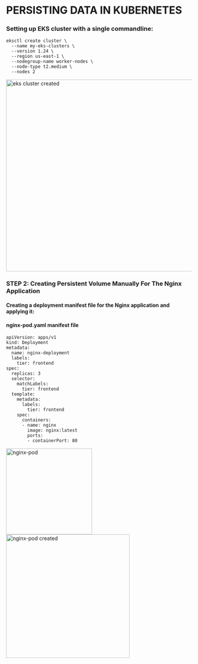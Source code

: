 # PERSISTING DATA IN KUBERNETES
### Setting up EKS cluster with a single commandline:
```
eksctl create cluster \
  --name my-eks-clusters \
  --version 1.24 \
  --region us-east-1 \
  --nodegroup-name worker-nodes \
  --node-type t2.medium \
  --nodes 2
```
<img width="520" alt="eks cluster created" src="https://user-images.githubusercontent.com/112771723/208666146-5384d833-fbfd-4f07-9fd6-6b30fc4edcdd.png">

### STEP 2: Creating Persistent Volume Manually For The Nginx Application
#### Creating a deployment manifest file for the Nginx application and applying it:
#### nginx-pod.yaml manifest file
```
apiVersion: apps/v1
kind: Deployment
metadata:
  name: nginx-deployment
  labels:
    tier: frontend
spec:
  replicas: 3
  selector:
    matchLabels:
      tier: frontend
  template:
    metadata:
      labels:
        tier: frontend
    spec:
      containers:
      - name: nginx
        image: nginx:latest
        ports:
        - containerPort: 80
```        
<img width="233" alt="nginx-pod" src="https://user-images.githubusercontent.com/112771723/208665974-faab1f13-eb0c-44a9-bed3-2b5d63eac0b0.png">
<img width="335" alt="nginx-pod created" src="https://user-images.githubusercontent.com/112771723/208666012-f037aac2-0e2f-4136-8855-484c024db1e2.png">

